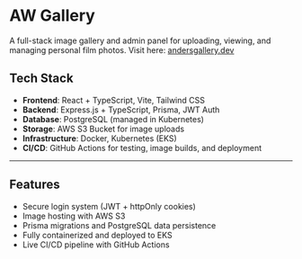 # AW Gallery

A full-stack image gallery and admin panel for uploading, viewing, and managing personal film photos. Visit here: [andersgallery.dev](andersgallery.dev)

## Tech Stack

- **Frontend**: React + TypeScript, Vite, Tailwind CSS
- **Backend**: Express.js + TypeScript, Prisma, JWT Auth  
- **Database**: PostgreSQL (managed in Kubernetes)  
- **Storage**: AWS S3 Bucket for image uploads  
- **Infrastructure**: Docker, Kubernetes (EKS)
- **CI/CD**: GitHub Actions for testing, image builds, and deployment  

---

## Features

- Secure login system (JWT + httpOnly cookies)
- Image hosting with AWS S3
- Prisma migrations and PostgreSQL data persistence
- Fully containerized and deployed to EKS
- Live CI/CD pipeline with GitHub Actions
